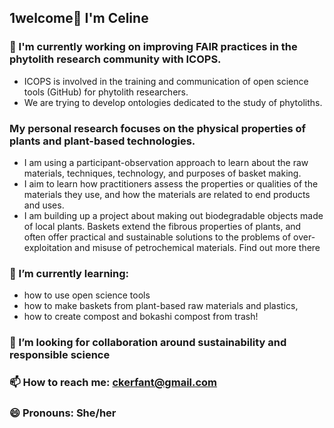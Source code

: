 

## 1welcome👋 I'm Celine

### 🔭 I'm currently working on improving FAIR practices in the phytolith research community with ICOPS.
- ICOPS is involved in the training and communication of open science tools (GitHub) for phytolith researchers.
- We are trying to develop ontologies dedicated to the study of phytoliths.
  
### My personal research focuses on the physical properties of plants and plant-based technologies.

- I am using a participant-observation approach to learn about the raw materials, techniques, technology, and purposes of basket making. 
- I aim to learn how practitioners assess the properties or qualities of the materials they use, and how the materials are related to end products and uses.
- I am building up a project about making out biodegradable objects made of local plants. Baskets extend the fibrous properties of plants, and often offer practical and sustainable solutions to the problems of over-exploitation and misuse of petrochemical materials.
  Find out more there



### 🌱 I’m currently learning: 
- how to use open science tools
- how to make baskets from plant-based raw materials and plastics,
- how to create compost and bokashi compost from trash!

### 👯 I’m looking for collaboration around sustainability and responsible science

### 📫 How to reach me: ckerfant@gmail.com

### 😄 Pronouns: She/her


